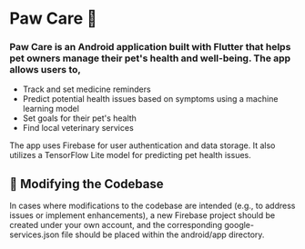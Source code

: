 # Paw Care 🐶

### Paw Care is an Android application built with Flutter that helps pet owners manage their pet's health and well-being. The app allows users to, 

*   Track and set medicine reminders
*   Predict potential health issues based on symptoms using a machine learning model
*   Set goals for their pet's health
*   Find local veterinary services

The app uses Firebase for user authentication and data storage. It also utilizes a TensorFlow Lite model for predicting pet health issues.

## 🔧 Modifying the Codebase

In cases where modifications to the codebase are intended (e.g., to address issues or implement enhancements), a new Firebase project should be created under your own account, and the corresponding google-services.json file should be placed within the android/app directory.

